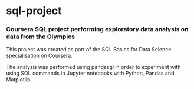 # sql-project
### Coursera SQL project performing exploratory data analysis on data from the Olympics

This project was created as part of the SQL Basics for Data Science specialisation on Coursera. 

The analysis was performed using pandasql in order to experiment with using SQL commands in Jupyter notebooks with Python, Pandas and Matplotlib.
